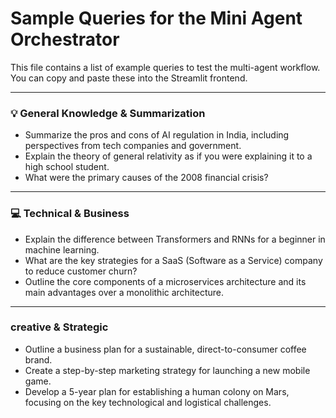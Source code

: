 # Sample Queries for the Mini Agent Orchestrator

This file contains a list of example queries to test the multi-agent workflow. You can copy and paste these into the Streamlit frontend.

---

### 💡 General Knowledge & Summarization

- Summarize the pros and cons of AI regulation in India, including perspectives from tech companies and government.
- Explain the theory of general relativity as if you were explaining it to a high school student.
- What were the primary causes of the 2008 financial crisis?

---

### 💻 Technical & Business

- Explain the difference between Transformers and RNNs for a beginner in machine learning.
- What are the key strategies for a SaaS (Software as a Service) company to reduce customer churn?
- Outline the core components of a microservices architecture and its main advantages over a monolithic architecture.

---

###  creative & Strategic

- Outline a business plan for a sustainable, direct-to-consumer coffee brand.
- Create a step-by-step marketing strategy for launching a new mobile game.
- Develop a 5-year plan for establishing a human colony on Mars, focusing on the key technological and logistical challenges.
